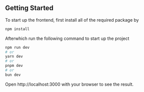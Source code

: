 
## Getting Started

To start up the frontend,
first install all of the required package by 

```bash
npm install
```
Afterwhich run the following command to start up the project
```bash
npm run dev
# or
yarn dev
# or
pnpm dev
# or
bun dev
```

Open http://localhost:3000 with your browser to see the result.

